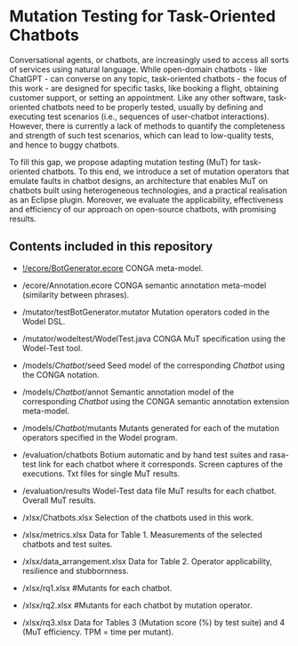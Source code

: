 # Mutation Testing for Task-Oriented Chatbots

Conversational agents, or chatbots, are increasingly used to access all sorts of services using natural language. While open-domain chatbots - like ChatGPT - can converse on any topic, task-oriented chatbots - the focus of this work - are designed for specific tasks, like booking a flight, obtaining customer support, or setting an appointment. Like any other software, task-oriented chatbots need to be properly tested, usually by defining and executing test scenarios (i.e., sequences of user-chatbot interactions). However, there is currently a lack of methods to quantify the completeness and strength of such test scenarios, which can lead to low-quality tests, and hence to buggy chatbots.

To fill this gap, we propose adapting mutation testing (MuT) for task-oriented chatbots. To this end, we introduce a set of mutation operators that emulate faults in chatbot designs, an architecture that enables MuT on chatbots built using heterogeneous technologies, and a practical realisation as an Eclipse plugin. Moreover, we evaluate the applicability, effectiveness and efficiency of our approach on open-source chatbots, with promising results.

## Contents included in this repository

- [!/ecore/BotGenerator.ecore](https://anonymous.4open.science/r/MuTChatbots-8969/ecore/Annotation.ecore) CONGA meta-model.
- /ecore/Annotation.ecore CONGA semantic annotation meta-model (similarity between phrases).

- /mutator/testBotGenerator.mutator Mutation operators coded in the Wodel DSL. 
- /mutator/wodeltest/WodelTest.java CONGA MuT specification using the Wodel-Test tool. 

- /models/*Chatbot*/seed Seed model of the corresponding *Chatbot* using the CONGA notation.
- /models/*Chatbot*/annot Semantic annotation model of the corresponding *Chatbot* using the CONGA semantic annotation extension meta-model.
- /models/*Chatbot*/mutants Mutants generated for each of the mutation operators specified in the Wodel program.

- /evaluation/chatbots Botium automatic and by hand test suites and rasa-test link for each chatbot where it corresponds. Screen captures of the executions. Txt files for single MuT results.
- /evaluation/results Wodel-Test data file MuT results for each chatbot. Overall MuT results. 

- /xlsx/Chatbots.xlsx Selection of the chatbots used in this work.
- /xlsx/metrics.xlsx Data for Table 1. Measurements of the selected chatbots and test suites. 
- /xlsx/data_arrangement.xlsx Data for Table 2. Operator applicability, resilience and stubbornness. 
- /xlsx/rq1.xlsx #Mutants for each chatbot. 
- /xlsx/rq2.xlsx #Mutants for each chatbot by mutation operator. 
- /xlsx/rq3.xlsx Data for Tables 3 (Mutation score (%) by test suite) and 4 (MuT efficiency. TPM = time per mutant). 

